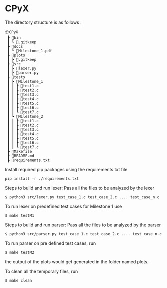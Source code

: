 # CPyX

<!-- Add a README file in <TOP>/ with a brief description of your project and the steps to build and run it. -->

The directory structure is as follows : 
```
📦CPyX
 ┣ 📂bin
 ┃ ┗ 📜.gitkeep
 ┣ 📂docs
 ┃ ┗ 📜Milestone_1.pdf
 ┣ 📂plots
 ┃ ┣ 📜.gitkeep
 ┣ 📂src
 ┃ ┣ 📜lexer.py
 ┃ ┣ 📜parser.py
 ┣ 📂tests
 ┃ ┣ 📂Milestone_1
 ┃ ┃ ┣ 📜test1.c
 ┃ ┃ ┣ 📜test2.c
 ┃ ┃ ┣ 📜test3.c
 ┃ ┃ ┣ 📜test4.c
 ┃ ┃ ┣ 📜test5.c
 ┃ ┃ ┣ 📜test6.c
 ┃ ┃ ┗ 📜test7.c
 ┃ ┗ 📂Milestone_2
 ┃ ┃ ┣ 📜test1.c
 ┃ ┃ ┣ 📜test2.c
 ┃ ┃ ┣ 📜test3.c
 ┃ ┃ ┣ 📜test4.c
 ┃ ┃ ┣ 📜test5.c
 ┃ ┃ ┣ 📜test6.c
 ┃ ┃ ┗ 📜test7.c
 ┣ 📜Makefile
 ┣ 📜README.md
 ┣ 📜requirements.txt
```
Install required pip packages using the requirements.txt file
```
pip install -r ./requirements.txt
```

Steps to build and run lexer:
Pass all the files to be analyzed by the lexer

```
$ python3 src/lexer.py test_case_1.c test_case_2.c .... test_case_n.c
```

To run lexer on predefined test cases for Milestone 1 use 
```
$ make testM1
```

Steps to build and run parser:
Pass all the files to be analyzed by the parser

```
$ python3 src/parser.py test_case_1.c test_case_2.c .... test_case_n.c
```

To run parser on pre defined test cases, run 
```
$ make testM2
```
the output of the plots would get generated in the folder named plots.

To clean all the temporary files, run
```
$ make clean
```
